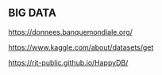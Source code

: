 ## BIG DATA

https://donnees.banquemondiale.org/

https://www.kaggle.com/about/datasets/get

https://rit-public.github.io/HappyDB/
